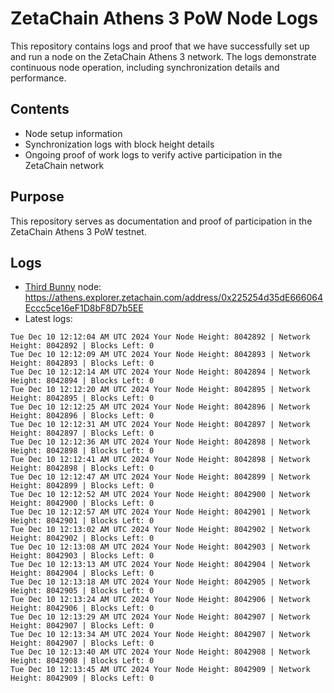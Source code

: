 # ZetaChain Athens 3 PoW Node Logs
This repository contains logs and proof that we have successfully set up and run a node on the ZetaChain Athens 3 network. The logs demonstrate continuous node operation, including synchronization details and performance.

## Contents
- Node setup information
- Synchronization logs with block height details
- Ongoing proof of work logs to verify active participation in the ZetaChain network

## Purpose
This repository serves as documentation and proof of participation in the ZetaChain Athens 3 PoW testnet.

## Logs

- [Third Bunny](https://thirdbunny.xyz/) node: https://athens.explorer.zetachain.com/address/0x225254d35dE666064Eccc5ce16eF1D8bF8D7b5EE
- Latest logs:
```
Tue Dec 10 12:12:04 AM UTC 2024 Your Node Height: 8042892 | Network Height: 8042892 | Blocks Left: 0
Tue Dec 10 12:12:09 AM UTC 2024 Your Node Height: 8042893 | Network Height: 8042893 | Blocks Left: 0
Tue Dec 10 12:12:14 AM UTC 2024 Your Node Height: 8042894 | Network Height: 8042894 | Blocks Left: 0
Tue Dec 10 12:12:20 AM UTC 2024 Your Node Height: 8042895 | Network Height: 8042895 | Blocks Left: 0
Tue Dec 10 12:12:25 AM UTC 2024 Your Node Height: 8042896 | Network Height: 8042896 | Blocks Left: 0
Tue Dec 10 12:12:31 AM UTC 2024 Your Node Height: 8042897 | Network Height: 8042897 | Blocks Left: 0
Tue Dec 10 12:12:36 AM UTC 2024 Your Node Height: 8042898 | Network Height: 8042898 | Blocks Left: 0
Tue Dec 10 12:12:41 AM UTC 2024 Your Node Height: 8042898 | Network Height: 8042898 | Blocks Left: 0
Tue Dec 10 12:12:47 AM UTC 2024 Your Node Height: 8042899 | Network Height: 8042899 | Blocks Left: 0
Tue Dec 10 12:12:52 AM UTC 2024 Your Node Height: 8042900 | Network Height: 8042900 | Blocks Left: 0
Tue Dec 10 12:12:57 AM UTC 2024 Your Node Height: 8042901 | Network Height: 8042901 | Blocks Left: 0
Tue Dec 10 12:13:02 AM UTC 2024 Your Node Height: 8042902 | Network Height: 8042902 | Blocks Left: 0
Tue Dec 10 12:13:08 AM UTC 2024 Your Node Height: 8042903 | Network Height: 8042903 | Blocks Left: 0
Tue Dec 10 12:13:13 AM UTC 2024 Your Node Height: 8042904 | Network Height: 8042904 | Blocks Left: 0
Tue Dec 10 12:13:18 AM UTC 2024 Your Node Height: 8042905 | Network Height: 8042905 | Blocks Left: 0
Tue Dec 10 12:13:24 AM UTC 2024 Your Node Height: 8042906 | Network Height: 8042906 | Blocks Left: 0
Tue Dec 10 12:13:29 AM UTC 2024 Your Node Height: 8042907 | Network Height: 8042907 | Blocks Left: 0
Tue Dec 10 12:13:34 AM UTC 2024 Your Node Height: 8042907 | Network Height: 8042907 | Blocks Left: 0
Tue Dec 10 12:13:40 AM UTC 2024 Your Node Height: 8042908 | Network Height: 8042908 | Blocks Left: 0
Tue Dec 10 12:13:45 AM UTC 2024 Your Node Height: 8042909 | Network Height: 8042909 | Blocks Left: 0
```
